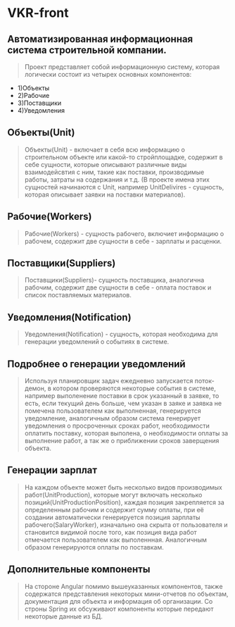 # VKR-front
## Автоматизированная информационная система строительной компании.
> Проект представляет собой информационную систему, которая логически состоит из четырех основных компонентов:
- 1)Объекты
- 2)Рабочие
- 3)Поставщики
- 4)Уведомления
## Объекты(Unit)
>Объекты(Unit) - включает в себя всю информацию о строительном объекте или какой-то стройплощадке, содержит в себе сущности, которые описывают различные виды
взаимодейсвтия с ним, такие как поставки, производимые работы, затраты на содержания и т.д. (В проекте имена этих сущностей начинаются с Unit, например UnitDelivires - сущность, которая описывает заявки на поставки материалов).
## Рабочие(Workers) 
> Рабочие(Workers) - сущность рабочего, включиет информацию о рабочем, содержит две сущности в себе - зарплаты и расценки.
## Поставщики(Suppliers)
> Поставщики(Suppliers)- сущность поставщика, аналогична рабочим, содержит две сущности в себе - оплата поставок и список поставляемых материалов.
## Уведомления(Notification) 
> Уведомления(Notification) - сущность, которая необходима для генерации уведомлений о событиях в системе.
## Подробнее о генерации уведомлений 
> Используя планировщик задач ежедневно запускается поток-демон, в котором проверяются некоторые события в системе, например выполенение поставки в срок указанный в заявке, то есть, если текущий день больше, чем указан в заяке и заявка не помечена пользователем как выполненная, генерируется уведомление, аналогичным образом система генерирует уведомления о просроченных сроках работ, необходимости оплатить поставку, которая выполена, о необходимости оплаты за выполнение работ, а так же о приближении сроков заверщения объекта.
## Генерации зарплат
> На каждом объекте может быть несколько видов производимых работ(UnitProduction), которые могут включать несколько позиций(UnitProductionPosition), каждая позиция закрепляется за определенным рабочим и содержит сумму оплаты, при её создании автоматически генерируется позиция зарплаты рабочего(SalaryWorker), изначально она скрыта от пользователя и становится видимой после того, как позиция вида работ отмечается пользователем как выполеннная. Аналогичным образом генерируются оплаты по поставкам.
## Дополнительные компоненты
> На стороне Angular помимо вышеуказанных компонентов, также содержатся представления некоторых мини-отчетов по объектам, документация для объекта и информация об организации. Со строны Spring их обсуживают компоненты которые передают некоторые данные из БД.
